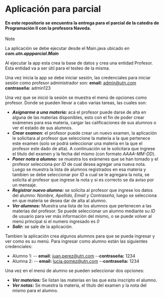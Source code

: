 # Aplicación para parcial 
#### En este repositorio se encuentra la entrega para el parcial de la catedra de Programación II con la profesora Naveda.

> [!NOTE] 
> La aplicación se debe ejecutar desde el Main.java ubicado en ***com.utn.appparcial.Main***

Al ejecutar la app esta crea la base de datos y crea una entidad Profesor. Esta entidad va a ser útil para el testeo de la misma. 

Una vez inicia la app se debe iniciar sesión, las credenciales para iniciar sesión como profesor administrador son:
**email:** admin@utn.com
**contraseña:** admin123

Una vez que se inició la sesión se muestra el menú de opciones como profesor. Donde se pueden llevar a cabo varias tareas, las cuales son: 

 - ***Asignarme a una materia:*** acá el profesor puede darse de alta en alguna de las materias disponibles, esto con el fin de poder crear exámenes para esa materia, cargar las calificaciones de sus alumnos o ver el estado de sus alumnos.
 - ***Crear examen:*** el profesor puede crear un nuevo examen, la aplicación le solicitara al profesor que seleccione la materia a la que pertenece este examen (solo se podrá seleccionar una materia en la que el profesor este dado de alta). A continuación se le solicitara que ingrese el titulo del examen y la fecha del mismo (con formato *AAAA-MM-DD*).
 - ***Poner nota a alumno:*** se muestra los exámenes que se han tomado y el profesor selecciona por *ID* de cual desea agregar una nueva nota. Luego se muestra la lista de alumnos registrados en esa materia y tambien se debe seleccionar por *ID* a cual se le agregara la nota, se solicita al profesor que ingrese la nota y si es correcto se da aviso por un mensaje.
 - ***Registrar nuevo alumno:*** se solicita al profesor que ingrese los datos del alumno: *Nombre, Apellido, Email y Contraseña*, luego se selecciona en que materia se desea dar de alta al alumno.
 - ***Ver alumnos:*** Muestra una lista de los alumnos que pertenecen a las materias del profesor. Se puede seleccionar un alumno mediante su *ID* de usuario para ver más información del mismo, o se puede volver al menú principal si el numero ingresado es *0*
  - ***Salir:*** se sale de la aplicación.

Tambien la aplicación crea algunos alumnos para que se pueda ingresar y ver como es su menú.
Para ingresar como alumno están las siguientes credenciales: 
 - Alumno 1: 
 -- **email:** juan.perez@utn.com
 --**contraseña:** 1234
 - Alumna 2: 
 -- **email:** lucia.gomez@utn.com
 --**contraseña:** 1234

Una vez en el menú de alumno se pueden seleccionar dos opciones: 
- ***Ver materias:*** Se listan las materias en las que esta inscripto el alumno.
- ***Ver notas:*** Se muestra la materia, el titulo del examen y la nota del mismo para el alumno.
